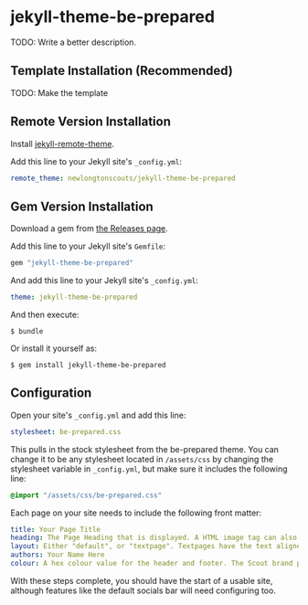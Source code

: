 # jekyll-theme-be-prepared

TODO: Write a better description.

## Template Installation (Recommended)

TODO: Make the template

## Remote Version Installation

Install [jekyll-remote-theme](https://github.com/benbalter/jekyll-remote-theme).

Add this line to your Jekyll site's `_config.yml`:

```yaml
remote_theme: newlongtonscouts/jekyll-theme-be-prepared
```

## Gem Version Installation

Download a gem from [the Releases page](https://github.com/newlongtonscouts/jekyll-theme-be-prepared/releases).

Add this line to your Jekyll site's `Gemfile`:

```ruby
gem "jekyll-theme-be-prepared"
```

And add this line to your Jekyll site's `_config.yml`:

```yaml
theme: jekyll-theme-be-prepared
```

And then execute:

    $ bundle

Or install it yourself as:

    $ gem install jekyll-theme-be-prepared

## Configuration

Open your site's `_config.yml` and add this line:

```yaml
stylesheet: be-prepared.css
```

This pulls in the stock stylesheet from the be-prepared theme. You can change it to be any stylesheet located in `/assets/css` by changing the stylesheet variable in `_config.yml`, but make sure it includes the following line:

```css
@import "/assets/css/be-prepared.css"
```

Each page on your site needs to include the following front matter:
```yaml
title: Your Page Title
heading: The Page Heading that is displayed. A HTML image tag can also be used instead with the class set to "HeadingImage"
layout: Either "default", or "textpage". Textpages have the text aligned to the left. "page" and "home" are included for compatibility too, but are identical to default.
authors: Your Name Here
colour: A hex colour value for the header and footer. The Scout brand purple is 7413dc.
```

With these steps complete, you should have the start of a usable site, although features like the default socials bar will need configuring too.